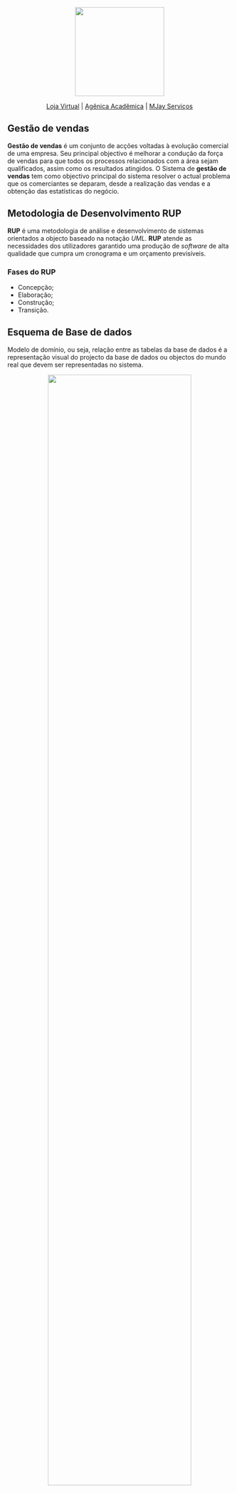 <p align="center"><a href="http://takeout.firsteducation.edu.mz/" target="_blank"><img src="https://user-images.githubusercontent.com/78727595/138461361-c462854a-98c2-4a1b-9fef-475475486e3b.png" width="200"></a></p>

<p align="center">
<a href="http://ftech.firsteducation.edu.mz/">Loja Virtual</a>  |
<a href="http://firsteducation.edu.mz/">Agênica Acadêmica</a>  |
<a href="https://mjayservicos.co.mz/">MJay Serviços</a>
</p>



## Gestão de vendas

**Gestão de vendas** é um conjunto de acções voltadas à evolução comercial de uma empresa. Seu principal objectivo é melhorar a condução da força de vendas para que todos os processos relacionados com a área sejam qualificados, assim como os resultados atingidos. O Sistema de **gestão de vendas** tem como objectivo principal do sistema resolver o actual problema que os comerciantes se deparam, desde a realização das vendas e a obtenção das estatísticas do negócio.

## Metodologia de Desenvolvimento RUP

**RUP** é uma metodologia de análise e desenvolvimento de sistemas orientados a objecto baseado na notação _UML_. **RUP** atende as necessidades dos utilizadores garantido uma produção de _software_ de alta qualidade que cumpra um cronograma e um orçamento previsíveis.

### Fases do RUP
- Concepção;
- Elaboração;
- Construção;
- Transição.

## Esquema de Base de dados

Modelo de domínio, ou seja, relação entre as tabelas da base de dados é a representação visual do projecto da base de dados ou objectos do mundo real que devem ser representadas no sistema.


<p align="center"><a href="http://takeout.firsteducation.edu.mz/" target="_blank"><img src="https://user-images.githubusercontent.com/78727595/138412723-c9c1b085-d612-4909-bf8c-f6e2bcb2f3e4.png" width="80%"></a></p>



## Casos de Uso

Funções que possui um escopo muito mais limitado, traduzindo frequentemente apenas um recurso ou utilidade de sistema. Especiicam o comportamento do sistema e descrevem a funcionalidade do sistema desempenhada pelos autores.

- **Definir autenticação;**
- **Validar Autenticação;**
- **Gerir categorias;**
- **Gerir produtos;**
- **Gerir processos;**
- **Gerir estoque;**
- **Gerir despesas;**
- **Gerir notas;**
- **Realizar vendas;**
- **Visualizar histórico;**
- **Gerar recibos**


## Ferramentas do processo de desenvolvimento do _Software_

O processo de escolha das ferramentas deve ter em conta as tecnologias utiizadas no ambiente da implementação, assim como as vantagens e desvantagens desta ferramenta em relação a outras existentes. Para desenvolver o _software_ utilizou-se as seguintes ferramentas: linguagem de modelação _**UML**_, linguagem de programação **PHP**, _framework_ **laravel**, sistema de gestão de base de dados **_MySQL_** e ambiente de desenvolvimento **Visual Studio**.


## Telas

Telas: são apresentadas as telas que compõem o sistema.

<h3 align="center">Definir autenticação</h3>
  <p align="center">
    <a href="http://takeout.firsteducation.edu.mz/" target="_blank" align="center"><img src="https://user-images.githubusercontent.com/78727595/138462418-cff7f120-3604-4f2f-94cd-edbfc6aa4009.png" width="200"></a>
</p>

<h3 align="center">Validar Autenticação</h3>
  <p align="center">
    <a href="http://takeout.firsteducation.edu.mz/" target="_blank" align="center"><img src="https://user-images.githubusercontent.com/78727595/138463798-c4e02c46-37d2-49b4-8863-e8cd863abde1.png" width="200"></a>
</p>

<h3 align="center">Gerir produtos</h3>
  <p align="center">
    <a href="http://takeout.firsteducation.edu.mz/" target="_blank" align="center"><img src="https://user-images.githubusercontent.com/78727595/138658010-7de37a95-55ad-4e04-85ab-ac5072921790.png" width="200"></a>
</p>

<h3 align="center">Realizar vendas</h3>
  <p align="center">
    <a href="http://takeout.firsteducation.edu.mz/" target="_blank" align="center"><img src="https://user-images.githubusercontent.com/78727595/138659295-085cb489-4d7c-4821-8240-1a2ea6bf3ccc.png" width="200"></a>
</p>

<h3 align="center">Contas a Pagar (Versão Mobile)</h3>
  <p align="center">
    <a href="http://takeout.firsteducation.edu.mz/" target="_blank" align="center"><img src="https://user-images.githubusercontent.com/78727595/138660911-120ac6cf-80f9-47df-8275-a9f167fe6950.png" width="200"></a>
</p>

## Links de Páginas

- Loja Virtual (http://ftech.firsteducation.edu.mz/);
- Agência Acadêmica (https://firsteducation.edu.mz/);
